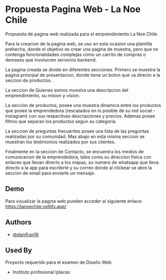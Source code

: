 
# Propuesta Pagina Web - La Noe Chile

Propuesta de pagina web realizada para el emprendimiento La Noe Chile.

Para la creacion de la pagina web, se uso en esta ocasion una plantilla prehecha, donde el objetivo es crear una pagina de muestra, pero que no contenga funcionalidades complejas como un carrito de compras o demases que involucren servicios backend.

La pagina creada se divide en diferentes secciones. Primero se muestra la pagina principal de presentacion, donde tiene un boton que va directo a la seccion de productos.

La seccion de Quienes somos muestra una descripcion del emprendimiento, su mision y vision.

La seccion de productos, posee una muestra dinamica entre los productos que posee la emprendedora (rescatados en lo posible de su red social - instagram) con sus respectivas descripciones y precios.
Ademas posee filtros que separan los productos segun su categoria.

La seccion de preguntas frecuentes posee una lista de las preguntas realizadas por su comunidad.
Mas abajo en esta misma seccion se muestran los testimonios realizados por sus clientes.

Finalmente en la seccion de Contacto, se encuentra los medios de comunicacion de la emprendedora, tales como su direccion fisica con enlaces que llevan directo a los mapas, su numero de whatsapp que lleva directo a la app para escribirle y su correo donde al clickear se abre la seccion de email para enviarle un mensaje.



## Demo
Para visualizar la pagina web pueden acceder al siguiente enlace: 
https://lanoechile.netlify.app/


## Authors

- [@danifran16](https://github.com/danifran16/PropuestaWeb-LaNoeChile)


## Used By

Proyecto requerido para el examen de Diseño Web:

- Instituto profesional Iplacex
